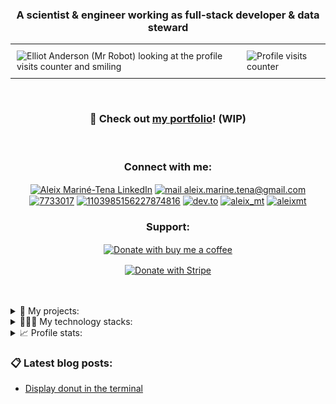 <!-- align="center" works in markdown, even if it is deprecated in HTML, so suppress warning -->
<!--suppress HtmlDeprecatedAttribute -->

<!-- Remember that blank lines when working with markdown / HTML are used in parsing -->
<!-- This file was partly generated with this tool https://rahuldkjain.github.io/gh-profile-readme-generator/
If you want to copy me that is a good place to start-->


<!-- Title -->
<h3 align="center">A scientist & engineer working as full-stack developer & data steward</h3>


<!-- Eliot Alderson + profile visits counter -->
<div id="image-table" align="center">
    <table>
	    <tr>
    	    <td style="padding:10px">
                <img src="https://github.com/AleixMT/AleixMT/assets/23342150/a802e799-cfcf-4add-ae22-0aa96bbecb6c" alt="Elliot Anderson (Mr Robot) looking at the profile visits counter and smiling"/>
      	    </td>
            <td style="padding:10px">
                <img src="https://komarev.com/ghpvc/?username=aleixmt&label=Profile%20views&color=0e75b6&style=flat" alt="Profile visits counter"/>
            </td>
        </tr>
    </table>
</div>


<!-- User status -->
<br>
<h3 align="center"> 📁 Check out <a href="https://aleixmt.github.io" target="blank"> my portfolio</a>! (WIP)</h3>	
<br>


<!-- Social media -->
<h3 align="center">Connect with me:</h3>
    <p align="center">
        <a href="https://www.linkedin.com/in/aleix-mariné-tena-083672122/" target="blank"><img align="center" src="https://raw.githubusercontent.com/rahuldkjain/github-profile-readme-generator/master/src/images/icons/Social/linked-in-alt.svg" alt="Aleix Mariné-Tena LinkedIn" height="40" width="40" /></a>
        <a href="mailto:aleix.marine.tena@gmail.com" target="blank"><img align="center" src="https://upload.wikimedia.org/wikipedia/commons/e/ec/Circle-icons-mail.svg" alt="mail aleix.marine.tena@gmail.com" height="40" width="40" /></a>
        <a href="https://stackoverflow.com/users/7733017" target="blank"><img align="center" src="https://raw.githubusercontent.com/rahuldkjain/github-profile-readme-generator/master/src/images/icons/Social/stack-overflow.svg" alt="7733017" height="40" width="40" /></a>
        <a href="https://discord.gg/1103985156227874816" target="blank"><img align="center" src="https://raw.githubusercontent.com/rahuldkjain/github-profile-readme-generator/master/src/images/icons/Social/discord.svg" alt="1103985156227874816" height="40" width="40" /></a>
        <a href="https://dev.to/aleixmt" target="blank"><img align="center" src="https://raw.githubusercontent.com/rahuldkjain/github-profile-readme-generator/master/src/images/icons/Social/devto.svg" alt="dev.to" height="40" width="40" /></a>
        <a href="https://codesandbox.com/aleix_mt" target="blank"><img align="center" src="https://raw.githubusercontent.com/rahuldkjain/github-profile-readme-generator/master/src/images/icons/Social/codesandbox.svg" alt="aleix_mt" height="40" width="40" /></a>
        <a href="https://www.leetcode.com/aleixmt" target="blank"><img align="center" src="https://raw.githubusercontent.com/rahuldkjain/github-profile-readme-generator/master/src/images/icons/Social/leet-code.svg" alt="aleixmt" height="40" width="40" /></a>
    </p>


<!-- Support and donations -->
<h3 align="center">Support:</h3>
<p align="center">
    <a href="https://www.buymeacoffee.com/VidWise"> 
        <img align="center" src="https://cdn.buymeacoffee.com/buttons/v2/default-yellow.png" height="50" width="210" alt="Donate with buy me a coffee" />
    </a>
</p>
<p align="center">
    <a href="https://donate.stripe.com/28o15be6H8xlgyQ000"> 
        <img align="center" src="https://www.silicon.es/wp-content/uploads/2022/06/companylogo_bf4b0be5.png" height="140" width="250" alt="Donate with Stripe" />
    </a>
</p>
<br><br>


<!-- My projects -->
<details>
	<summary>
		💼 My projects: 
	</summary>
	<br>
	<details>
		<summary>
			Linux-Auto-Customizer
		</summary> 
		<p align="center">
		  <img src="https://github.com/Gua-tk/Linux-Auto-Customizer/blob/master/.github/logo.png" width="250" height="290"/>
		</p>
		<p align="center">
		  <a href="https://github.com/Gua-tk/Linux-Auto-Customizer">Official repo</a>
		</p>
		<i> May 2019 - Present </i>
		* Utility to automate installations and customizations to your Linux client machine. 
		* Contains almost 300 pre-coded installations and customizations that you can use out-of-the-box.
		* Certain compatibility with Windows.
		* [Check out how to start using it](https://github.com/Gua-tk/Linux-Auto-Customizer/wiki/Getting-started) or [check the installations that are already implemented](https://github.com/Gua-tk/Linux-Auto-Customizer/blob/master/doc/FEATURES.md).
		<p align="center"> 
			<h5 align="center"> <br> Used technologies: <br> 
			<a href="https://www.gnu.org/software/bash/" target="_blank" rel="noreferrer"> <img src="https://bashlogo.com/img/symbol/png/full_colored_dark.png" alt="bash" width="60" height="60"/> </a> 
			</h5>
		</p>
	</details>
    <details>
    <summary>
        <a href="github.com/ICIQ-DMP/eChempad">eChempad</a>
    </summary>
    <p align="center">
    <img src="https://raw.githubusercontent.com/ICIQ-DMP/eChempad-public-mirror/a8b8b3750bbc5eea9cc1b2a24ede46deb90bb72d/src/main/resources/static/img/create-small-white.png" width="133" height="34"/>
    </p>
    <p align="center">
    <a href="https://github.com/ICIQ-DMP/eChempad-public-mirror">Official repo</a>
    </p>
    <i> September 2021 - Present </i>
    * Web platform to manage the life-cycle of data from experimental chemistry at [ICIQ](https://www.iciq.org/).
    * Currently allows the import of data from [Perkin-Elmer Signals notebook](https://www.perkinelmer.com/libraries/sht_perkinelmer-signals-notebook-013433_01) and the export of this data into the [Dataverse](https://dataverse.org/) of [CORA RDR](https://dataverse.csuc.cat/).
    * Check out [the documentation](https://iciq-dmp.github.io/) to get started.
    <p align="center"> 
        <h5 align="center"> <br> Used technologies: <br> 
        <a href="https://www.java.com" target="_blank" rel="noreferrer"> <img src="https://raw.githubusercontent.com/devicons/devicon/master/icons/java/java-original.svg" alt="java" width="60" height="60"/> </a> 
        <a href="https://getbootstrap.com" target="_blank" rel="noreferrer"> <img src="https://raw.githubusercontent.com/devicons/devicon/master/icons/bootstrap/bootstrap-plain-wordmark.svg" alt="bootstrap" width="60" height="60"/> </a> 
        <a href="https://spring.io/" target="_blank" rel="noreferrer"> <img src="https://www.vectorlogo.zone/logos/springio/springio-icon.svg" alt="spring" width="60" height="60"/> </a> 
        <a href="https://www.zkoss.org" target="_blank" rel="noreferrer"> <img src="https://www.zkoss.org/resource/img/support/press_zklogo1.png" alt="flask" width="60" height="60"/> </a> 
        <a href="https://www.postgresql.org" target="_blank" rel="noreferrer"> <img src="https://raw.githubusercontent.com/devicons/devicon/master/icons/postgresql/postgresql-original-wordmark.svg" alt="postgresql" width="60" height="60"/> </a>
        <a href="https://www.gnu.org/software/bash/" target="_blank" rel="noreferrer"> <img src="https://bashlogo.com/img/symbol/png/full_colored_dark.png" alt="bash" width="60" height="60"/> </a> 
        <a href="https://developer.mozilla.org/en-US/docs/Web/JavaScript" target="_blank" rel="noreferrer"> <img src="https://raw.githubusercontent.com/devicons/devicon/master/icons/javascript/javascript-original.svg" alt="javascript" width="60" height="60"/> </a> 
        <a href="https://www.json.org/json-en.html" target="_blank" rel="noreferrer"> <img src="https://upload.wikimedia.org/wikipedia/commons/c/c9/JSON_vector_logo.svg" alt="JSON" width="60" height="60"/> </a>
        <a href="https://www.markdownguide.org/getting-started/" target="_blank" rel="noreferrer"> <img src="https://upload.wikimedia.org/wikipedia/commons/thumb/7/71/Antu_text-x-markdown.svg/512px-Antu_text-x-markdown.svg.png" alt="MarkDown" width="60" height="60"/> </a>
        <a href="https://www.w3schools.com/css/" target="_blank" rel="noreferrer"> <img src="https://raw.githubusercontent.com/devicons/devicon/master/icons/css3/css3-original-wordmark.svg" alt="css3" width="60" height="60"/> </a> 
        <a href="https://www.w3.org/html/" target="_blank" rel="noreferrer"> <img src="https://raw.githubusercontent.com/devicons/devicon/master/icons/html5/html5-original-wordmark.svg" alt="html5" width="60" height="60"/> </a>
        <a href="https://github.com/Gua-tk/Linux-Auto-Customizer" target="_blank" rel="noreferrer"> <img src="https://media.githubusercontent.com/media/Gua-tk/Linux-Auto-Customizer/master/.github/logo.png" alt="Linux Auto Customizer" width="60" height="60"/> </a> 
        <a href="https://git-scm.com/" target="_blank" rel="noreferrer"> <img src="https://www.vectorlogo.zone/logos/git-scm/git-scm-icon.svg" alt="git" width="60" height="60"/> </a> 
        <a href="https://postman.com" target="_blank" rel="noreferrer"> <img src="https://www.vectorlogo.zone/logos/getpostman/getpostman-icon.svg" alt="postman" width="60" height="60"/> </a> 
        <a href="https://jekyllrb.com/" target="_blank" rel="noreferrer"> <img src="https://www.vectorlogo.zone/logos/jekyllrb/jekyllrb-icon.svg" alt="jekyll" width="60" height="60"/> </a> 
        <a href="https://maven.apache.org/" target="_blank" rel="noreferrer"> <img src="https://encrypted-tbn0.gstatic.com/images?q=tbn:ANd9GcRP9OKIrIvTMtlstXkQREBGpAuRSfh-PNTbBfWUlqwp2w" alt="Apache Maven" width="60" height="60"/> </a> 
        <a href="https://www.docker.com/" target="_blank" rel="noreferrer"> <img src="https://raw.githubusercontent.com/devicons/devicon/master/icons/docker/docker-original-wordmark.svg" alt="docker" width="60" height="60"/> </a> 
        <a href="https://www.github.com" target="_blank" rel="noreferrer"> <img src="https://assets-global.website-files.com/6203daf47137054c031fa0e6/63306942721a28becf0ded7a_github-actions.svg" alt="GitHub Actions" width="60" height="60"/> </a>
        <a href="https://ubuntu.com/" target="_blank" rel="noreferrer"> <img src="https://upload.wikimedia.org/wikipedia/commons/9/9e/UbuntuCoF.svg" alt="Ubuntu" width="60" height="60"/> </a> 
        </h5>	
    </p>
    </details>
<br>
<br>
</details>


<!-- Technical skills -->
<details>
<summary>
	👩🏾‍💻 My technology stacks:
</summary>
    <br>
    <details>
    <summary>
        🤓 Technologies that I know:
    </summary>
    <br>
    All categories by descending order of knowledge:
    <h5 align="center">Programming languages:</h5>
    <p align="center"> 
        <a href="https://www.java.com" target="_blank" rel="noreferrer"> <img src=".github/img/java.svg" alt="java" width="60" height="60"/> </a> 
        <a href="https://www.cprogramming.com/" target="_blank" rel="noreferrer"> <img src=".github/img/c.svg" alt="c" width="60" height="60"/> </a> 
        <a href="https://www.gnu.org/software/bash/" target="_blank" rel="noreferrer"> <img src=".github/img/bash.png" alt="bash" width="60" height="60"/> </a> 
        <a href="https://www.python.org" target="_blank" rel="noreferrer"> <img src=".github/img/python.svg" alt="python" width="60" height="60"/> </a> 
        <a href="https://en.wikipedia.org/wiki/Assembly_language" target="_blank" rel="noreferrer"> <img src=".github/img/assembly.png" alt="assembly" width="60" height="60"/></a> 
        <a href="https://developer.mozilla.org/en-US/docs/Web/JavaScript" target="_blank" rel="noreferrer"> <img src=".github/img/javascript.svg" alt="javascript" width="60" height="60"/> </a> 
        <a href="https://en.wikipedia.org/wiki/Batch_file" target="_blank" rel="noreferrer"> <img src=".github/img/ms-dos-batch-file.png" alt="assembly" width="60" height="60"/> </a> 
    </p>
    <h5 align="center">Markup languages:</h5>
    <p align="center"> 
        <a href="https://www.w3schools.com/css/" target="_blank" rel="noreferrer"> <img src=".github/img/css.svg" alt="css3" width="60" height="60"/> </a> 
        <a href="https://www.w3.org/html/" target="_blank" rel="noreferrer"> <img src=".github/img/html.svg" alt="html5" width="60" height="60"/> </a>
        <a href="https://yaml.org/" target="_blank" rel="noreferrer"> <img src=".github/img/yaml.png" alt="yaml" width="60" height="60"/> </a>
        <a href="https://www.latex-project.org/" target="_blank" rel="noreferrer"> <img src=".github/img/LaTeX.png" alt="LaTeX" width="60" height="60"/> </a>
        <a href="https://www.json.org/json-en.html" target="_blank" rel="noreferrer"> <img src=".github/img/JSON.svg" alt="JSON" width="60" height="60"/> </a>
        <a href="https://www.markdownguide.org/getting-started/" target="_blank" rel="noreferrer"> <img src=".github/img/markdown.png" alt="MarkDown" width="60" height="60"/> </a>
    </p>
    <h5 align="center">Frameworks:</h5>
    <p align="center"> 
        <a href="https://getbootstrap.com" target="_blank" rel="noreferrer"> <img src=".github/img/bootstrap.svg" alt="bootstrap" width="60" height="60"/> </a> 
        <a href="https://spring.io/" target="_blank" rel="noreferrer"> <img src=".github/img/spring.svg" alt="spring" width="60" height="60"/> </a> 
        <a href="https://flask.palletsprojects.com/" target="_blank" rel="noreferrer"> <img src=".github/img/flask.png" alt="flask" width="60" height="60"/> </a> 
        <a href="https://www.zkoss.org" target="_blank" rel="noreferrer"> <img src=".github/img/zk.png" alt="flask" width="60" height="60"/> </a> 
    </p>
    <h5 align="center">Databases:</h5>
    <p align="center"> 
        <a href="https://www.postgresql.org" target="_blank" rel="noreferrer"> <img src=".github/img/postgresql.svg" alt="postgresql" width="60" height="60"/> </a>
        <a href="https://redis.io" target="_blank" rel="noreferrer"> <img src=".github/img/redis.svg" alt="redis" width="60" height="60"/> </a> 
        <a href="https://mariadb.org" target="_blank" rel="noreferrer"> <img src=".github/img/mariadb.png" alt="mariadb" width="60" height="60"/> </a> 
    </p>
    <h5 align="center">Operating Systems:</h5>
    <p align="center"> 
        <a href="https://www.linux.org/" target="_blank" rel="noreferrer"> <img src=".github/img/linux.svg" alt="linux" width="60" height="60"/> </a> 
        <a href="https://ubuntu.com/" target="_blank" rel="noreferrer"> <img src=".github/img/ubuntu.svg" alt="Ubuntu" width="60" height="60"/> </a> 
        <a href="https://www.microsoft.com/es-es/software-download/windows10" target="_blank" rel="noreferrer"> <img src=".github/img/windows.svg" alt="Windows" width="60" height="60"/> </a> 
        <a href="https://fedoraproject.org/" target="_blank" rel="noreferrer"> <img src=".github/img/fedora.svg" alt="Ubuntu" width="60" height="60"/> </a> 
        <a href="https://developer.android.com" target="_blank" rel="noreferrer"> <img src=".github/img/android.svg" alt="android" width="60" height="60"/> </a> 
    </p>
    <h5 align="center">Platforms and hardware:</h5>
    <p align="center"> 
        <a href="https://www.nintendo.es/Nintendo-DS/Gama-de-consolas-Nintendo-DS-Pagina-web-oficial-de-Nintendo-Iberica-Nintendo-DS-Nintendo-DSi-Nintendo-DSi-XL-116380.html" target="_blank" rel="noreferrer"> <img src=".github/img/nds.png" alt="nintendo ds" width="60" height="60"/> </a> 
        <a href="https://www.raspberrypi.org/" target="_blank" rel="noreferrer"> <img src=".github/img/raspberry.png" alt="nintendo 3ds" width="60" height="60"/> </a> 
        <a href="https://en.wikipedia.org/wiki/Nintendo_3DS" target="_blank" rel="noreferrer"> <img src=".github/img/3ds.png" alt="nintendo 3ds" width="60" height="60"/> </a> 
        <a href="https://en.wikipedia.org/wiki/Nintendo_Switch" target="_blank" rel="noreferrer"> <img src=".github/img/switch.png" alt="nintendo switch" width="60" height="60"/> </a> 
        <a href="https://flipperzero.one/" target="_blank" rel="noreferrer"> <img src=".github/img/flipper0.webp" alt="flipper zero" width="60" height="60"/> </a> 
    </p>
    <h5 align="center">DevOps:</h5>
    <p align="center"> 
        <a href="https://www.docker.com/" target="_blank" rel="noreferrer"> <img src=".github/img/docker.svg" alt="docker" width="60" height="60"/> </a> 
        <a href="https://www.nginx.com" target="_blank" rel="noreferrer"> <img src=".github/img/nginx.svg" alt="nginx" width="60" height="60"/> </a> 
        <a href="https://www.github.com" target="_blank" rel="noreferrer"> <img src=".github/img/github-actions.svg" alt="GitHub Actions" width="60" height="60"/> </a>
        <a href="https://openvpn.net/" target="_blank" rel="noreferrer"> <img src=".github/img/openvpn.png" alt="Open VPN" width="60" height="60"/> </a>
        <a href="https://thekelleys.org.uk/dnsmasq/doc.html" target="_blank" rel="noreferrer"> <img src=".github/img/dnsmasq.png" alt="DNS-masq" width="60" height="60"/> </a>
        <a href="https://www.samba.org/" target="_blank" rel="noreferrer"> <img src=".github/img/samba.png" alt="Samba" width="60" height="60"/> </a>
    </p>
    <h5 align="center">Tools:</h5>
    <p align="center"> 
        <a href="https://github.com/AleixMT/Linux-Auto-Customizer" target="_blank" rel="noreferrer"> <img src=".github/img/customizer.png" alt="Linux Auto Customizer" width="60" height="60"/> </a> 
        <a href="https://git-scm.com/" target="_blank" rel="noreferrer"> <img src=".github/img/git.svg" alt="git" width="60" height="60"/> </a> 
        <a href="https://postman.com" target="_blank" rel="noreferrer"> <img src=".github/img/postman.svg" alt="postman" width="60" height="60"/> </a> 
        <a href="https://maven.apache.org/" target="_blank" rel="noreferrer"> <img src=".github/img/maven.svg" alt="Apache Maven" width="60" height="60"/> </a> 
        <a href="https://www.gnu.org/software/make/manual/make.html" target="_blank" rel="noreferrer"> <img src=".github/img/make.jpeg" alt="GNU make" width="60" height="60"/> </a> 
        <a href="https://jekyllrb.com/" target="_blank" rel="noreferrer"> <img src=".github/img/jekyll.svg" alt="jekyll" width="60" height="60"/> </a>
        <a href="https://overleaf.com/" target="_blank" rel="noreferrer"> <img src=".github/img/overleaf.png" alt="overleaf" width="60" height="60"/> </a>
        <a href="https://www.freedesktop.org/wiki/" target="_blank" rel="noreferrer"> <img src=".github/img/freedesktop.svg" alt="freedesktop.org" width="60" height="60"/> </a>
    </p>
    <h5 align="center">Cloud & serverless:</h5>
    <p align="center"> 
        <a href="https://aws.amazon.com" target="_blank" rel="noreferrer"> <img src=".github/img/aws.jpg" alt="aws" width="60" height="60"/> </a> 
    </p> 
    </details>
    <details>
    <summary>
        🤔 Technologies that I have worked with:
        </summary>
        <br>
        All categories by descending order of knowledge:
        <h5 align="center">Programming languages:</h5>
        <p align="center"> 
            <a href="https://www.w3schools.com/cpp/" target="_blank" rel="noreferrer"> <img src=".github/img/cpp.svg" alt="cplusplus" width="60" height="60"/> </a> 
            <a href="https://www.w3schools.com/cs/" target="_blank" rel="noreferrer"> <img src=".github/img/csharp.svg" alt="csharp" width="60" height="60"/> </a> 
            <a href="https://www.mathworks.com/" target="_blank" rel="noreferrer"> <img src=".github/img/matlab.png" alt="matlab" width="60" height="60"/> </a> 
            <a href="https://learn.microsoft.com/en-us/powershell/" target="_blank" rel="noreferrer"> <img src=".github/img/powershell.png" alt="matlab" width="60" height="60"/> </a>
            <a href="https://www.scala-lang.org/" target="_blank" rel="noreferrer"> <img src=".github/img/scala.png" alt="scala" width="60" height="60"/> </a> 
            <a href="https://dart.dev" target="_blank" rel="noreferrer"> <img src=".github/img/dart.svg" alt="dart" width="60" height="60"/> </a> 
            <a href="https://golang.org" target="_blank" rel="noreferrer"> <img src=".github/img/go.svg" alt="go" width="60" height="60"/> </a> 
            <a href="https://www.ruby-lang.org/en/" target="_blank" rel="noreferrer"> <img src=".github/img/ruby.png" alt="ruby" width="60" height="60"/> </a> 
            <a href="https://www.typescriptlang.org/" target="_blank" rel="noreferrer"> <img src=".github/img/typescript.svg" alt="typescript" width="60" height="60"/> </a> 
        </p>
        <h5 align="center">Frameworks:</h5>
        <p align="center"> 
            <a href="https://www.djangoproject.com/" target="_blank" rel="noreferrer"> <img src=".github/img/django.svg" alt="django" width="60" height="60"/> </a> 
            <a href="https://unity.com/" target="_blank" rel="noreferrer"> <img src=".github/img/unity.svg" alt="unity" width="60" height="60"/> </a> 
            <a href="https://pandas.pydata.org/" target="_blank" rel="noreferrer"> <img src=".github/img/pandas.svg" alt="pandas" width="60" height="60"/></a> 
            <a href="https://flutter.dev" target="_blank" rel="noreferrer"> <img src=".github/img/flutter.svg" alt="flutter" width="60" height="60"/> </a> 
            <a href="https://pytorch.org/" target="_blank" rel="noreferrer"> <img src=".github/img/pytorch.svg" alt="pytorch" width="60" height="60"/> </a> 
            <a href="https://nodejs.org" target="_blank" rel="noreferrer"> <img src=".github/img/nodejs.svg" alt="nodejs" width="60" height="60"/> </a> 
            <a href="https://reactjs.org/" target="_blank" rel="noreferrer"> <img src=".github/img/react.svg" alt="react" width="60" height="60"/> </a> 
        </p>
        <h5 align="center">Databases:</h5>
        <p align="center"> 
            <a href="https://www.h2database.com/html/tutorial.html" target="_blank" rel="noreferrer"> <img src=".github/img/h2.png" alt="h2" width="60" height="60"/> </a> 
            <a href="https://www.mongodb.com/" target="_blank" rel="noreferrer"> <img src=".github/img/mongodb.svg" alt="mongodb" width="60" height="60"/> </a> 
            <a href="https://www.mysql.com/" target="_blank" rel="noreferrer"> <img src=".github/img/mysql.svg" alt="mysql" width="60" height="60"/> </a>
            <a href="https://www.elastic.co/" target="_blank" rel="noreferrer"> <img src=".github/img/elasticsearch.png" alt="elastic search" width="60" height="60"/> </a>
        </p>
        <h5 align="center">Operating Systems:</h5>
        <p align="center"> 
            <a href="https://www.debian.org/" target="_blank" rel="noreferrer"> <img src=".github/img/debian.png" alt="Debian" width="60" height="60"/> </a> 
        </p>
        <h5 align="center">Platforms and hardware:</h5>
        <p align="center"> 
            <a href="https://www.arduino.cc/" target="_blank" rel="noreferrer"> <img src=".github/img/arduino.svg" alt="arduino" width="60" height="60"/> </a> 
        </p>
        <h5 align="center">DevOps:</h5>
        <p align="center"> 
            <a href="https://kubernetes.io" target="_blank" rel="noreferrer"> <img src=".github/img/kubernetes.svg" alt="kubernetes" width="60" height="60"/> </a> 
        </p>
        <h5 align="center">Tools:</h5>
        <p align="center"> 
            <a href="https://gradle.org/" target="_blank" rel="noreferrer"> <img src=".github/img/gradle.png" alt="gradle" width="60" height="60"/> </a> 
        </p>
        <h5 align="center">Cloud & serverless:</h5>
        <p align="center"> 
            <a href="https://cloud.google.com/" target="_blank" rel="noreferrer"> <img src=".github/img/google-cloud.png" alt="Google Cloud" width="60" height="60"/> </a> 
        </p>
    </details>
<br>
</details>


<details>
    <summary>
        📈 Profile stats:
    </summary>
    <!-- User stats -->
    <!-- Trophies -->
    <p align="center"> 
        <a href="https://github.com/ryo-ma/github-profile-trophy"><img src="https://github-profile-trophy.vercel.app/?username=aleixmt" alt="aleixmt" /></a> </p>
    <!-- Most used languages -->
    <p align="center">
        <img align="center" src="https://github-readme-stats.vercel.app/api/top-langs?username=aleixmt&show_icons=true&locale=en&layout=pie&langs_count=10&hide=roff,coq,freemarker" alt="aleixmt" />
    </p>
    <!-- GitHub stats -->
    <p align="center">&nbsp;
        <img align="center" src="https://github-readme-stats.vercel.app/api?username=aleixmt&show_icons=true&locale=en&rank_icon=percentile" alt="aleixmt" />
    </p>
    <!-- Streak -->
    <p align="center">
        <img align="center" src="https://github-readme-streak-stats.herokuapp.com/?user=aleixmt&" alt="aleixmt" />
    </p>
</details>


<!-- Automatic blog post retrieval (GitHub action) -->
### 📋 Latest blog posts:
<!-- BLOG-POST-LIST:START -->
- [Display donut in the terminal](https://dev.to/aleixmt/display-donut-in-the-terminal-1c3f)
<!-- BLOG-POST-LIST:END -->


<!-- References -->
[customizer-repo]: http://github.com/Gua-tk/Linux-Auto-Customizer  "Official Linux-Auto-Customizer repository in GitHub"



